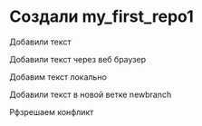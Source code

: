 ﻿# Создали my_first_repo1

Добавили текст 

Добавили текст через веб браузер

Добавим текст локально

Добавили текст в новой ветке newbranch

Рфзрешаем конфликт
